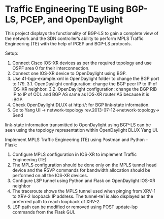 # Traffic Engineering TE using BGP-LS, PCEP, and OpenDaylight

This project displays the functionality of BGP-LS to gain a complete view of the network and the SDN controller’s ability to perform MPLS Traffic Engineering (TE) with the help of PCEP and BGP-LS protocols.

Setup:

1.	Connect Cisco IOS-XR devices as per the required topology and use OSPF area 0 for their interconnection.
2.	Connect one IOS-XR device to OpenDaylight using BGP.
3.  Use 41-bgp-example.xml in OpenDaylight folder to change the BGP port to 179.
  3.1.  OpenDaylight configuration: change the BGP peer IP to IP of IOS-XR neighbor.
  3.2.  OpenDaylight configuration: change the BGP RIB IP to IP of ODL and BGP AS same as IOS-XR router AS because it is iBGP.
4.  Check OpenDaylight DLUX at http://<controller-ip>:<controller port> for BGP link-state information.
5.  Go to Yang UI -> network-topology rev.2013-07-12->network-topology-> Send
 
link-state information transmitted to OpenDaylight using BGP-LS can be seen using the topology representation within OpenDaylight DLUX Yang UI.
  
Implement MPLS Traffic Engineering (TE) using Postman and Python - Flask:

1.	Configure MPLS configuration in IOS-XR to implement Traffic Engineering (TE)
2.  The MPLS configuration should be done only on the MPLS tunnel head device and the RSVP commands for bandwidth allocation should be performed on all the IOS-XR devices.
3.	Configure LSP tunnel using Python and Flask on OpenDaylight IOS-XR neighbor
4.  The traceroute shows the MPLS tunnel used when pinging from XRV-1 to XRV-2 loopback IP address. The tunnel-te1 is also displayed as the preferred path to reach loopback of XRV-2.
5.  LSP path can be modified or removed using POST update-lsp commands from the Flask GUI.





